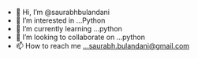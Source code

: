 - 👋 Hi, I’m @saurabhbulandani
- 👀 I’m interested in ...Python
- 🌱 I’m currently learning ...python
- 💞️ I’m looking to collaborate on ...python
- 📫 How to reach me ...saurabh.bulandani@gmail.com

<!---
saurabhbulandani/saurabhbulandani is a ✨ special ✨ repository because its `README.md` (this file) appears on your GitHub profile.
You can click the Preview link to take a look at your changes.
--->
